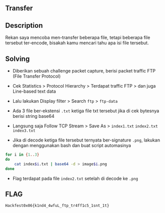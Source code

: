 ## Transfer

## Description
Rekan saya mencoba men-transfer beberapa file, tetapi beberapa file tersebut ter-encode, bisakah kamu mencari tahu apa isi file tersebut.


## Solving
- Diberikan sebuah challenge packet capture, berisi packet traffic FTP (File Transfer Protocol)

- Cek Statistics > Protocol Hierarchy > Terdapat traffic FTP > dan juga Line-based text data

- Lalu lakukan Display filter > Search `ftp` > `ftp-data`

- Ada 3 file ber-ekstensi `.txt` ketiga file txt tersebut jika di cek bytesnya berisi string base64

- Langsung saja Follow TCP Stream > Save As > `index1.txt` `index2.txt` `index3.txt`

- Jika di decode ketiga file tersebut ternyata ber-signature `.png`, lakukan dengan menggunakan bash dan buat script automasinya

```bash
for i in {1..3}
do
	cat index$i.txt | base64 -d > image$i.png
done

```

- Flag terdapat pada file `index2.txt` setelah di decode ke `.png`


## FLAG
`Hackfest0x06{k1nd4_4wfuL_ftp_tr4ff1c5_1snt_1t}`
